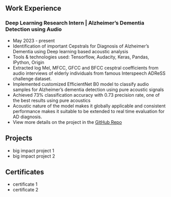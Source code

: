 ## Work Experience
### Deep Learning Research Intern | Alzheimer’s Dementia Detection using Audio
- May 2023 - present
- Identification of important Cepstrals for Diagnosis of Alzheimer’s Dementia using Deep learning based acoustic analysis
- Tools & technologies used: Tensorflow, Audacity, Keras, Pandas, IPython, Origin
- Extracted log Mel, MFCC, GFCC and BFCC cesptral coefficients from audio interviews of elderly individuals from famous Interspeech ADReSS challenge dataset.
- Implemented customized EfficientNet B0 model to classify audio samples for Alzheimer’s dementia detection using pure acoustic signals
- Achieved 73% classification accuracy with 0.73 precision rate, one of the best results using pure acoustics
- Acoustic nature of the model makes it globally applicable and consistent performance makes it suitable to be extended to real time evaluation for AD diagnosis.
- View more details on the project in the [GitHub Repo](https://github.com/megha07d/Alzheimers-dementia-recognition-through-spontaneous-speech)

## Projects
- big impact project 1
- big impact project 2
  
## Certificates
- certificate 1
- certificate 2
  

  
  
